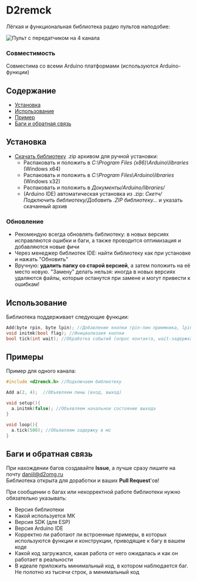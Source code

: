 # D2remck
Лёгкая и функциональная библиотека радио пультов наподобие:

![Пульт с передатчиком на 4 канала](https://m1.is.jc9.ru/static/i/kn1/3236/wm/private/products/a6/65/a6656bf5e999bddc08e9fbd099ee8564.jpg)


### Совместимость
Совместима со всеми Arduino платформами (используются Arduino-функции)

## Содержание
- [Установка](#install)
- [Использование](#usage)
- [Пример](#example)
- [Баги и обратная связь](#feedback)

<a id="install"></a>
## Установка

- [Скачать библиотеку](https://github.com/d2omg/d2remck/archive/refs/heads/main.zip) .zip архивом для ручной установки:
    - Распаковать и положить в *C:\Program Files (x86)\Arduino\libraries* (Windows x64)
    - Распаковать и положить в *C:\Program Files\Arduino\libraries* (Windows x32)
    - Распаковать и положить в *Документы/Arduino/libraries/*
    - (Arduino IDE) автоматическая установка из .zip: *Скетч/Подключить библиотеку/Добавить .ZIP библиотеку…* и указать скачанный архив

### Обновление
- Рекомендую всегда обновлять библиотеку: в новых версиях исправляются ошибки и баги, а также проводится оптимизация и добавляются новые фичи
- Через менеджер библиотек IDE: найти библиотеку как при установке и нажать "Обновить"
- Вручную: **удалить папку со старой версией**, а затем положить на её место новую. "Замену" делать нельзя: иногда в новых версиях удаляются файлы, которые останутся при замене и могут привести к ошибкам!

<a id="usage"></a>
## Использование
Библиотека поддерживает следующие функции:
```cpp
Add(byte rpin, byte lpin); //Добавление кнопки rpin-пин приемника, lpin-пин нагрузки
void initmk(bool flag); //Инициализаия кнопки
bool tick(int wait); //Обработка событий (опрос контакта, wait-задержка по времени между показаниями) Возвращает 1 если есть сигнал, 0 если нет
```

<a id="example"></a>
## Примеры
Пример для одного канала:
```cpp
#include <d2remck.h> //Подключаем библиотеку

Add a(2, 4);  //Объявляем пины (вход, выход)

void setup(){
  a.initmk(false); //Объявляем начальное состояние выхода
}

void loop(){
  a.tick(500); //Объявляем задержку в мс
}
```


<a id="feedback"></a>
## Баги и обратная связь
При нахождении багов создавайте **Issue**, а лучше сразу пишите на почту [daniil@d2omg.ru](mailto:daniil@d2omg.ru)  
Библиотека открыта для доработки и ваших **Pull Request**'ов!


При сообщении о багах или некорректной работе библиотеки нужно обязательно указывать:
- Версия библиотеки
- Какой используется МК
- Версия SDK (для ESP)
- Версия Arduino IDE
- Корректно ли работают ли встроенные примеры, в которых используются функции и конструкции, приводящие к багу в вашем коде
- Какой код загружался, какая работа от него ожидалась и как он работает в реальности
- В идеале приложить минимальный код, в котором наблюдается баг. Не полотно из тысячи строк, а минимальный код
